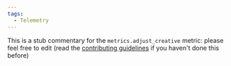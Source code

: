 ```yaml
---
tags:
  - Telemetry
---
```


This is a stub commentary for the `metrics.adjust_creative` metric: please feel free to edit (read the
[contributing guidelines](https://github.com/mozilla/glean-annotations/blob/main/CONTRIBUTING.md)
if you haven't done this before)
